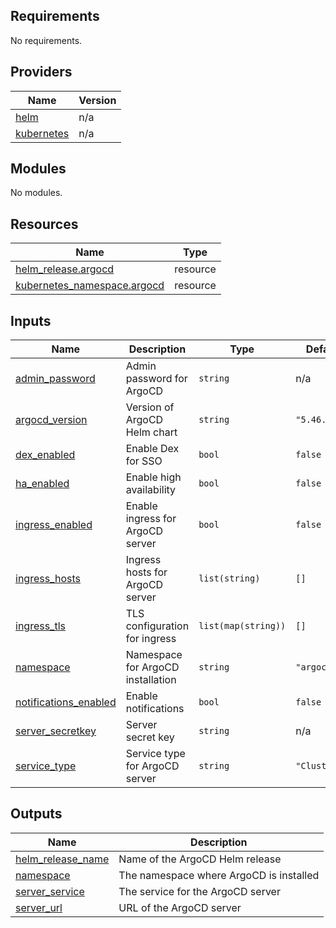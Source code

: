 <!-- BEGIN_TF_DOCS -->
## Requirements

No requirements.

## Providers

| Name | Version |
|------|---------|
| <a name="provider_helm"></a> [helm](#provider\_helm) | n/a |
| <a name="provider_kubernetes"></a> [kubernetes](#provider\_kubernetes) | n/a |

## Modules

No modules.

## Resources

| Name | Type |
|------|------|
| [helm_release.argocd](https://registry.terraform.io/providers/hashicorp/helm/latest/docs/resources/release) | resource |
| [kubernetes_namespace.argocd](https://registry.terraform.io/providers/hashicorp/kubernetes/latest/docs/resources/namespace) | resource |

## Inputs

| Name | Description | Type | Default | Required |
|------|-------------|------|---------|:--------:|
| <a name="input_admin_password"></a> [admin\_password](#input\_admin\_password) | Admin password for ArgoCD | `string` | n/a | yes |
| <a name="input_argocd_version"></a> [argocd\_version](#input\_argocd\_version) | Version of ArgoCD Helm chart | `string` | `"5.46.7"` | no |
| <a name="input_dex_enabled"></a> [dex\_enabled](#input\_dex\_enabled) | Enable Dex for SSO | `bool` | `false` | no |
| <a name="input_ha_enabled"></a> [ha\_enabled](#input\_ha\_enabled) | Enable high availability | `bool` | `false` | no |
| <a name="input_ingress_enabled"></a> [ingress\_enabled](#input\_ingress\_enabled) | Enable ingress for ArgoCD server | `bool` | `false` | no |
| <a name="input_ingress_hosts"></a> [ingress\_hosts](#input\_ingress\_hosts) | Ingress hosts for ArgoCD server | `list(string)` | `[]` | no |
| <a name="input_ingress_tls"></a> [ingress\_tls](#input\_ingress\_tls) | TLS configuration for ingress | `list(map(string))` | `[]` | no |
| <a name="input_namespace"></a> [namespace](#input\_namespace) | Namespace for ArgoCD installation | `string` | `"argocd"` | no |
| <a name="input_notifications_enabled"></a> [notifications\_enabled](#input\_notifications\_enabled) | Enable notifications | `bool` | `false` | no |
| <a name="input_server_secretkey"></a> [server\_secretkey](#input\_server\_secretkey) | Server secret key | `string` | n/a | yes |
| <a name="input_service_type"></a> [service\_type](#input\_service\_type) | Service type for ArgoCD server | `string` | `"ClusterIP"` | no |

## Outputs

| Name | Description |
|------|-------------|
| <a name="output_helm_release_name"></a> [helm\_release\_name](#output\_helm\_release\_name) | Name of the ArgoCD Helm release |
| <a name="output_namespace"></a> [namespace](#output\_namespace) | The namespace where ArgoCD is installed |
| <a name="output_server_service"></a> [server\_service](#output\_server\_service) | The service for the ArgoCD server |
| <a name="output_server_url"></a> [server\_url](#output\_server\_url) | URL of the ArgoCD server |
<!-- END_TF_DOCS -->
